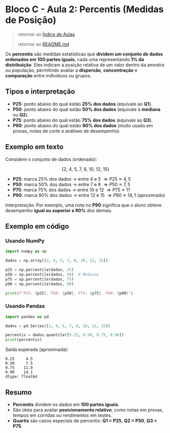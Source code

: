 # Bloco C - Aula 2: Percentis (Medidas de Posição)

> retornar ao [Índice de Aulas](n2_index-aulas.md#bloco-c---medidas-de-posição)
>
> retornar ao [README.md](../../../../README.md)

Os **percentis** são medidas estatísticas que **dividem um conjunto de dados ordenados em 100 partes iguais**, cada uma representando **1% da distribuição**.
Eles indicam a posição relativa de um valor dentro da amostra ou população, permitindo avaliar a **dispersão**, **concentração** e **comparação** entre indivíduos ou grupos.

## Tipos e interpretação

* **P25**: ponto abaixo do qual estão **25% dos dados** (equivale ao **Q1**).
* **P50**: ponto abaixo do qual estão **50% dos dados** (equivale à **mediana** ou **Q2**).
* **P75**: ponto abaixo do qual estão **75% dos dados** (equivale ao **Q3**).
* **P90**: ponto abaixo do qual estão **90% dos dados** (muito usado em provas, notas de corte e análises de desempenho).

## Exemplo em texto

Considere o conjunto de dados (ordenado):

$$
\{2,\ 4,\ 5,\ 7,\ 8,\ 10,\ 12,\ 15\}
$$

* **P25**: marca 25% dos dados → entre 4 e 5
  $\Rightarrow P25 \approx 4,5$
* **P50**: marca 50% dos dados → entre 7 e 8
  $\Rightarrow P50 \approx 7,5$
* **P75**: marca 75% dos dados → entre 10 e 12
  $\Rightarrow P75 \approx 11$
* **P90**: marca 90% dos dados → entre 12 e 15
  $\Rightarrow P90 \approx 14,1$ (aproximado)

Interpretação:
Por exemplo, uma nota no **P90** significa que o aluno obteve desempenho **igual ou superior a 90%** dos demais.

## Exemplo em código

### Usando **NumPy**

```python
import numpy as np

dados = np.array([2, 4, 5, 7, 8, 10, 12, 15])

p25 = np.percentile(dados, 25)
p50 = np.percentile(dados, 50)  # Mediana
p75 = np.percentile(dados, 75)
p90 = np.percentile(dados, 90)

print(f"P25: {p25}, P50: {p50}, P75: {p75}, P90: {p90}")
```

### Usando **Pandas**

```python
import pandas as pd

dados = pd.Series([2, 4, 5, 7, 8, 10, 12, 15])

percentis = dados.quantile([0.25, 0.50, 0.75, 0.90])
print(percentis)
```

Saída esperada (aproximada):

```plaintext
0.25     4.5
0.50     7.5
0.75    11.0
0.90    14.1
dtype: float64
```

## Resumo

* **Percentis** dividem os dados em **100 partes iguais**.
* São úteis para avaliar **posicionamento relativo**, como notas em provas, tempos em corridas ou rendimentos em testes.
* **Quartis** são casos especiais de percentis: **Q1 = P25**, **Q2 = P50**, **Q3 = P75**.
